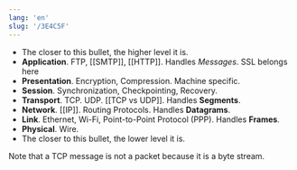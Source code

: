 ```yaml
---
lang: 'en'
slug: '/3E4C5F'
---
```


- The closer to this bullet, the higher level it is.
- **Application**. FTP, [[SMTP]], [[HTTP]]. Handles _Messages_. SSL belongs here
- **Presentation**. Encryption, Compression. Machine specific.
- **Session**. Synchronization, Checkpointing, Recovery.
- **Transport**. TCP. UDP. [[TCP vs UDP]]. Handles **Segments**.
- **Network**. [[IP]]. Routing Protocols. Handles **Datagrams**.
- **Link**. Ethernet, Wi-Fi, Point-to-Point Protocol (PPP). Handles **Frames**.
- **Physical**. Wire.
- The closer to this bullet, the lower level it is.

Note that a TCP message is not a packet because it is a byte stream.
